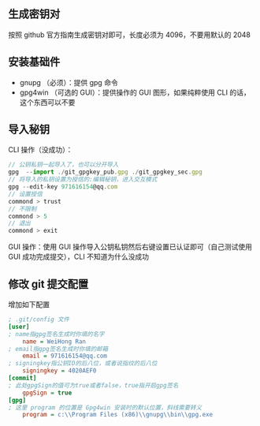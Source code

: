 ## 生成密钥对

按照 github 官方指南生成密钥对即可，长度必须为 4096，不要用默认的 2048

## 安装基础件

- gnupg （必须）：提供 gpg 命令
- gpg4win （可选的 GUI）：提供操作的 GUI 图形，如果纯粹使用 CLI 的话，这个东西可以不要

## 导入秘钥

CLI 操作（没成功）：

```js
// 公钥私钥一起导入了，也可以分开导入
gpg  --import ./git_gpgkey_pub.gpg ./git_gpgkey_sec.gpg
// 将导入的私钥设置为授信的:编辑秘钥，进入交互模式
gpg --edit-key 971616154@qq.com
// 设置授信
commond > trust
// 不限制
commond > 5
// 退出
commond > exit
```

GUI 操作：使用 GUI 操作导入公钥私钥然后右键设置已认证即可（自己测试使用 GUI 成功完成提交），CLI 不知道为什么没成功

## 修改 git 提交配置

增加如下配置

```ini
; .git/config 文件
[user]
; name指gpg签名生成时你填的名字
    name = WeiHong Ran
; email指gpg签名生成时你填的邮箱
    email = 971616154@qq.com
; signingkey指公钥ID的后八位，或者说指纹的后八位
    signingkey = 4020AEF0
[commit]
; 此处gpgSign的值可为true或者false，true指开启gpg签名
    gpgSign = true
[gpg]
; 这里 program 的位置是 Gpg4win 安装时的默认位置，斜线需要转义
	program = c:\\Program Files (x86)\\gnupg\\bin\\gpg.exe
```
